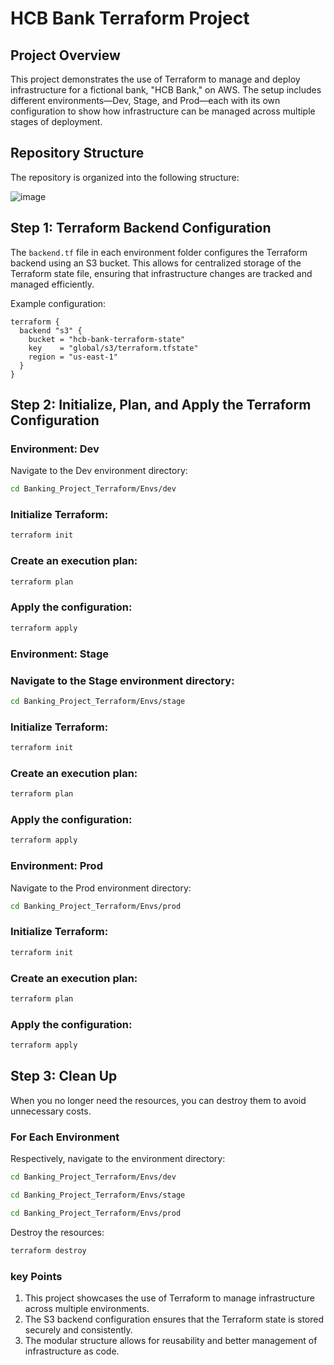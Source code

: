# HCB Bank Terraform Project

## Project Overview

This project demonstrates the use of Terraform to manage and deploy infrastructure for a fictional bank, "HCB Bank," on AWS. The setup includes different environments—Dev, Stage, and Prod—each with its own configuration to show how infrastructure can be managed across multiple stages of deployment.

## Repository Structure

The repository is organized into the following structure:

![image](https://github.com/user-attachments/assets/242462c8-b76f-47be-9a6b-a9f21929a329)




## Step 1: Terraform Backend Configuration

The `backend.tf` file in each environment folder configures the Terraform backend using an S3 bucket. This allows for centralized storage of the Terraform state file, ensuring that infrastructure changes are tracked and managed efficiently.

Example configuration:

```hcl
terraform {
  backend "s3" {
    bucket = "hcb-bank-terraform-state"
    key    = "global/s3/terraform.tfstate"
    region = "us-east-1"
  }
}
```  

## Step 2: Initialize, Plan, and Apply the Terraform Configuration

### Environment: Dev
Navigate to the Dev environment directory:
```bash
cd Banking_Project_Terraform/Envs/dev
```
### Initialize Terraform:
```bash
terraform init
```
### Create an execution plan:

```bash
terraform plan
```
### Apply the configuration:

```bash
terraform apply
```
### Environment: Stage

### Navigate to the Stage environment directory:

```bash
cd Banking_Project_Terraform/Envs/stage
```
### Initialize Terraform:
```bash
terraform init
```
### Create an execution plan:
```bash
terraform plan
```
### Apply the configuration:
```bash
terraform apply
```
### Environment: Prod
Navigate to the Prod environment directory:

```bash
cd Banking_Project_Terraform/Envs/prod
```
### Initialize Terraform:
```bash
terraform init
```
### Create an execution plan:

```bash
terraform plan
```

### Apply the configuration:
```bash
terraform apply
```
## Step 3: Clean Up
When you no longer need the resources, you can destroy them to avoid unnecessary costs.

### For Each Environment
Respectively, navigate to the environment directory:
```bash
cd Banking_Project_Terraform/Envs/dev
```
```bash
cd Banking_Project_Terraform/Envs/stage
```
```bash
cd Banking_Project_Terraform/Envs/prod
```
Destroy the resources:
```bash
terraform destroy
```
### key Points
1. This project showcases the use of Terraform to manage infrastructure across multiple environments.
2. The S3 backend configuration ensures that the Terraform state is stored securely and consistently.
3. The modular structure allows for reusability and better management of infrastructure as code.
